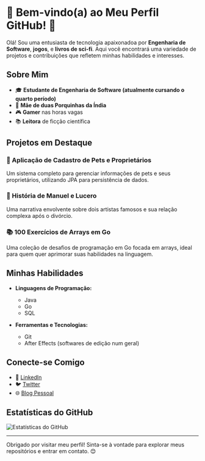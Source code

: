 # 🌟 Bem-vindo(a) ao Meu Perfil GitHub! 🌟

Olá! Sou uma entusiasta de tecnologia apaixonadoa por **Engenharia de Software**, **jogos**, e **livros de sci-fi**. Aqui você encontrará uma variedade de projetos e contribuições que refletem minhas habilidades e interesses.

## Sobre Mim

- 🎓 **Estudante de Engenharia de Software (atualmente cursando o quarto período)** 
- 🐹 **Mãe de duas Porquinhas da Índia**
- 🎮 **Gamer** nas horas vagas
- 📚 **Leitora** de ficção científica

## Projetos em Destaque

### 🐾 Aplicação de Cadastro de Pets e Proprietários
Um sistema completo para gerenciar informações de pets e seus proprietários, utilizando JPA para persistência de dados.

### 🎵 História de Manuel e Lucero
Uma narrativa envolvente sobre dois artistas famosos e sua relação complexa após o divórcio.

### 📚 100 Exercícios de Arrays em Go
Uma coleção de desafios de programação em Go focada em arrays, ideal para quem quer aprimorar suas habilidades na linguagem.

## Minhas Habilidades

- **Linguagens de Programação:**
  - Java
  - Go
  - SQL

- **Ferramentas e Tecnologias:**
  - Git
  - After Effects (softwares de edição num geral)

## Conecte-se Comigo

- 💼 [LinkedIn](https://www.linkedin.com/in/seu-perfil)
- 🐦 [Twitter](https://twitter.com/seu-perfil)
- 🌐 [Blog Pessoal](https://www.seublog.com)

## Estatísticas do GitHub

![Estatísticas do GitHub](https://github-readme-stats.vercel.app/api?username=brunadearibeiro&show_icons=true&theme=radical)

---

Obrigado por visitar meu perfil! Sinta-se à vontade para explorar meus repositórios e entrar em contato. 😊
